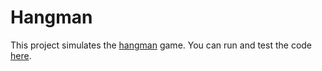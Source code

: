 # Hangman

This project simulates the [hangman](https://hangmanwordgame.com/?fca=1&success=0#/) game. You can run and test the code [here](https://replit.com/@damachad).
